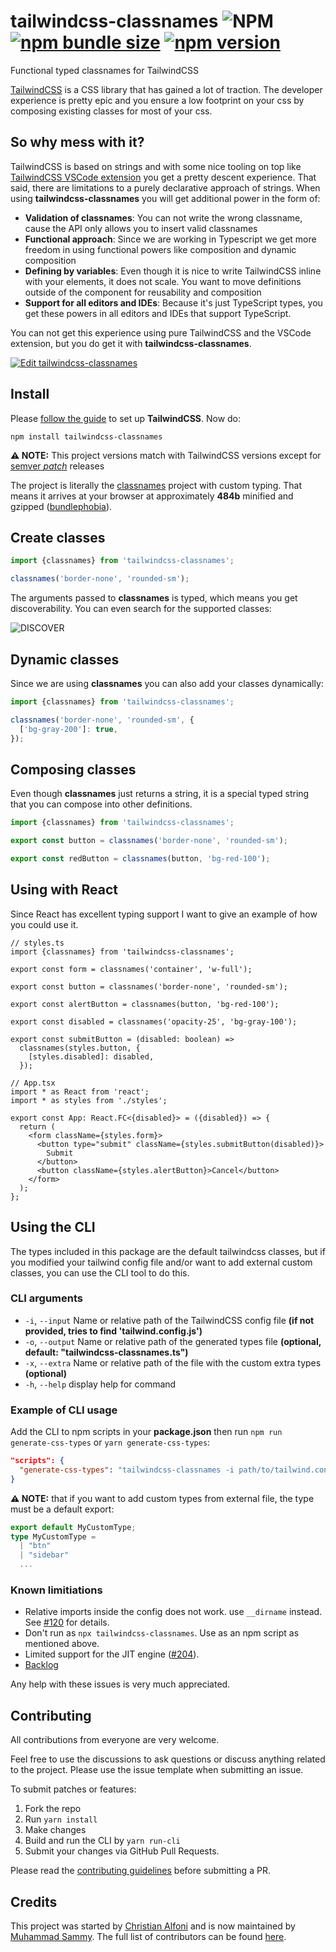 # tailwindcss-classnames ![NPM](https://img.shields.io/npm/l/tailwindcss-classnames) [![npm bundle size](https://img.shields.io/bundlephobia/minzip/tailwindcss-classnames)](https://bundlephobia.com/result?p=tailwindcss-classnames) [![npm version](https://img.shields.io/npm/v/tailwindcss-classnames.svg)](https://www.npmjs.com/package/tailwindcss-classnames)

Functional typed classnames for TailwindCSS

[TailwindCSS](https://tailwindcss.com/) is a CSS library that has gained a lot of traction. The developer experience is pretty epic and you ensure a low footprint on your css by composing existing classes for most of your css.

## So why mess with it?

TailwindCSS is based on strings and with some nice tooling on top like [TailwindCSS VSCode extension](https://marketplace.visualstudio.com/items?itemName=bradlc.vscode-tailwindcss) you get a pretty descent experience. That said, there are limitations to a purely declarative approach of strings. When using **tailwindcss-classnames** you will get additional power in the form of:

- **Validation of classnames**: You can not write the wrong classname, cause the API only allows you to insert valid classnames
- **Functional approach**: Since we are working in Typescript we get more freedom in using functional powers like composition and dynamic composition
- **Defining by variables**: Even though it is nice to write TailwindCSS inline with your elements, it does not scale. You want to move definitions outside of the component for reusability and composition
- **Support for all editors and IDEs**: Because it's just TypeScript types, you get these powers in all editors and IDEs that support TypeScript.

You can not get this experience using pure TailwindCSS and the VSCode extension, but you do get it with **tailwindcss-classnames**.

[![Edit tailwindcss-classnames](https://codesandbox.io/static/img/play-codesandbox.svg)](https://codesandbox.io/s/elegant-lederberg-sih5r?fontsize=14&hidenavigation=1&theme=dark)

## Install

Please [follow the guide](https://tailwindcss.com/docs/installation/) to set up **TailwindCSS**. Now do:

```
npm install tailwindcss-classnames
```

**⚠️ NOTE:** This project versions match with TailwindCSS versions except for [semver _patch_](https://semver.org/) releases

The project is literally the [classnames](https://www.npmjs.com/package/classnames) project with custom typing. That means it arrives at your browser at approximately **484b** minified and gzipped ([bundlephobia](https://bundlephobia.com/result?p=tailwindcss-classnames)).


## Create classes

```js
import {classnames} from 'tailwindcss-classnames';

classnames('border-none', 'rounded-sm');
```

The arguments passed to **classnames** is typed, which means you get discoverability. You can even search for the supported classes:

![DISCOVER](/discover.png)

## Dynamic classes

Since we are using **classnames** you can also add your classes dynamically:

```js
import {classnames} from 'tailwindcss-classnames';

classnames('border-none', 'rounded-sm', {
  ['bg-gray-200']: true,
});
```

## Composing classes

Even though **classnames** just returns a string, it is a special typed string that you can compose into other definitions.

```js
import {classnames} from 'tailwindcss-classnames';

export const button = classnames('border-none', 'rounded-sm');

export const redButton = classnames(button, 'bg-red-100');
```

## Using with React

Since React has excellent typing support I want to give an example of how you could use it.

```tsx
// styles.ts
import {classnames} from 'tailwindcss-classnames';

export const form = classnames('container', 'w-full');

export const button = classnames('border-none', 'rounded-sm');

export const alertButton = classnames(button, 'bg-red-100');

export const disabled = classnames('opacity-25', 'bg-gray-100');

export const submitButton = (disabled: boolean) =>
  classnames(styles.button, {
    [styles.disabled]: disabled,
  });

// App.tsx
import * as React from 'react';
import * as styles from './styles';

export const App: React.FC<{disabled}> = ({disabled}) => {
  return (
    <form className={styles.form}>
      <button type="submit" className={styles.submitButton(disabled)}>
        Submit
      </button>
      <button className={styles.alertButton}>Cancel</button>
    </form>
  );
};
```

## Using the CLI

The types included in this package are the default tailwindcss classes, but if you modified your tailwind config file and/or want to add external custom classes, you can use the CLI tool to do this.

### CLI arguments

- `-i`, `--input`    Name or relative path of the TailwindCSS config file **(if not provided, tries to find 'tailwind.config.js')**
- `-o`, `--output`   Name or relative path of the generated types file **(optional, default: "tailwindcss-classnames.ts")**
- `-x`, `--extra`    Name or relative path of the file with the custom extra types **(optional)**
- `-h`, `--help`     display help for command

### Example of CLI usage

Add the CLI to npm scripts in your **package.json** then run `npm run generate-css-types` or `yarn generate-css-types`:

```json
"scripts": {
  "generate-css-types": "tailwindcss-classnames -i path/to/tailwind.config.js -o path/to/output-file.ts"
}
```

**⚠️ NOTE:** that if you want to add custom types from external file, the type must be a default export:

```ts
export default MyCustomType;
type MyCustomType =
  | "btn"
  | "sidebar"
  ...
```

### Known limitiations

- Relative imports inside the config does not work. use `__dirname` instead. See [#120](https://github.com/muhammadsammy/tailwindcss-classnames/issues/120) for details.
- Don't run as `npx tailwindcss-classnames`. Use as an npm script as mentioned above.
- Limited support for the JIT engine ([#204](https://github.com/muhammadsammy/tailwindcss-classnames/issues/204)).
- [Backlog](https://github.com/muhammadsammy/tailwindcss-classnames/milestone/2)

Any help with these issues is very much appreciated.

## Contributing

All contributions from everyone are very welcome.

Feel free to use the discussions to ask questions or discuss anything related to the project. Please use the issue template when submitting an issue.

To submit patches or features:

1. Fork the repo
2. Run `yarn install`
3. Make changes
4. Build and run the CLI by `yarn run-cli`
5. Submit your changes via GitHub Pull Requests.

Please read the [contributing guidelines](./CONTRIBUTING.md) before submitting a PR.

## Credits

This project was started by [Christian Alfoni](https://github.com/christianalfoni) and is now maintained by [Muhammad Sammy](https://github.com/muhammadsammy). The full list of contributors can be found [here](https://github.com/muhammadsammy/tailwindcss-classnames/graphs/contributors).
